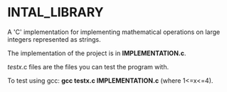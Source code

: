 # INTAL_LIBRARY

A 'C' implementation for implementing mathematical operations on large integers represented as strings.

The implementation of the project is in **IMPLEMENTATION.c**.

_testx_.c files are the files you can test the program with.

To test using gcc: **gcc testx.c IMPLEMENTATION.c** (where 1<=x<=4).


